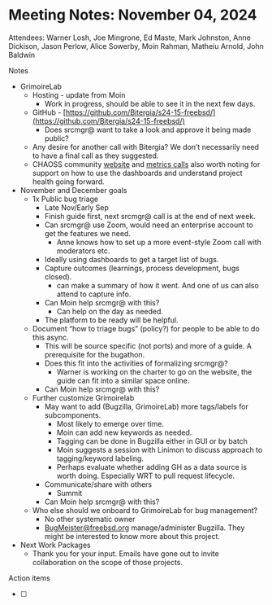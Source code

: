 
# Meeting Notes: November 04, 2024

Attendees: Warner Losh, Joe Mingrone, Ed Maste, Mark Johnston, Anne Dickison, Jason Perlow, Alice Sowerby, Moin Rahman, Matheiu Arnold, John Baldwin

Notes



* GrimoireLab
    * Hosting - update from Moin
        * Work in progress, should be able to see it in the next few days. 
    * GitHub - [https://github.com/Bitergia/s24-15-freebsd/](https://github.com/Bitergia/s24-15-freebsd/) 
        * Does srcmgr@ want to take a look and approve it being made public?
    * Any desire for another call with Bitergia? We don’t necessarily need to have a final call as they suggested. 
    * CHAOSS community [website](https://chaoss.community/) and [metrics calls](https://ics.teamup.com/feed/ksk9vit7vig1w48j3s/13059921.ics) also worth noting for support on how to use the dashboards and understand project health going forward.
* November and December goals
    * 1x Public bug triage
        * Late Nov/Early Sep
        * Finish guide first, next srcmgr@ call is at the end of next week. 
        * Can srcmgr@ use Zoom, would need an enterprise account to get the features we need. 
            * Anne knows how to set up a more event-style Zoom call with moderators etc. 
        * Ideally using dashboards to get a target list of bugs.
        * Capture outcomes (learnings, process development, bugs closed).
            *  can make a summary of how it went. And one of us can also attend to capture info. 
        * Can Moin help srcmgr@ with this? 
            * Can help on the day as needed.
        * The platform to be ready will be helpful.  
    * Document “how to triage bugs” (policy?) for people to be able to do this async.
        * This will be source specific (not ports) and more of a guide. A prerequisite for the bugathon. 
        * Does this fit into the activities of formalizing srcmgr@?
            * Warner is working on the charter to go on the website, the guide can fit into a similar space online. 
        * Can Moin help srcmgr@ with this?
    * Further customize Grimoirelab
        * May want to add (Bugzilla, GrimoireLab) more tags/labels for subcomponents. 
            * Most likely to emerge over time. 
            * Moin can add new keywords as needed. 
            * Tagging can be done in Bugzilla either in GUI or by batch
            * Moin suggests a session with Linimon to discuss approach to tagging/keyword labeling.
            * Perhaps evaluate whether adding GH as a data source is worth doing. Especially WRT to pull request lifecycle. 
        * Communicate/share with others
            * Summit
        * Can Moin help srcmgr@ with this?
    * Who else should we onboard to GrimoireLab for bug management?
        * No other systematic owner
        * [BugMeister@freebsd.org](mailto:BugMeister@freebsd.org) manage/administer Bugzilla. They might be interested to know more about this project. 
* Next Work Packages
    * Thank you for your input. Emails have gone out to invite collaboration on the scope of those projects. 

Action items

- [ ] 